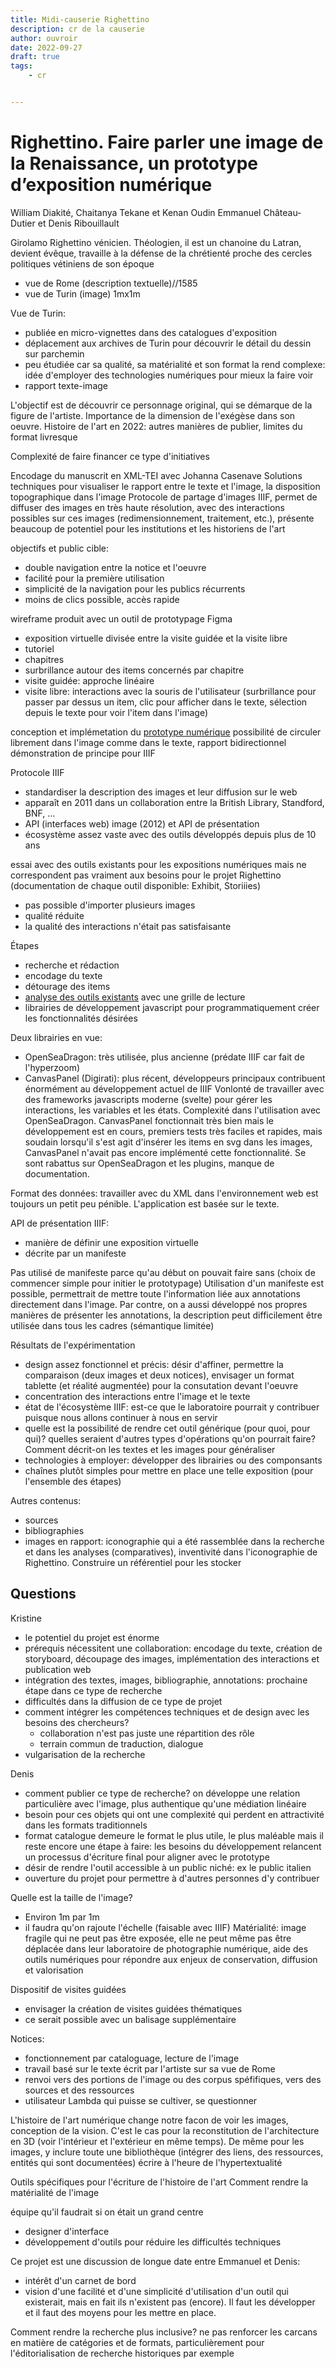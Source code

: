 ```yaml
---
title: Midi-causerie Righettino
description: cr de la causerie
author: ouvroir
date: 2022-09-27
draft: true
tags:
    - cr


---
```

# Righettino. Faire parler une image de la Renaissance, un prototype d’exposition numérique
William Diakité, Chaitanya Tekane et Kenan Oudin
Emmanuel Château-Dutier et Denis Ribouillault

<!--12 personnes dans la salle, 11 personnes en ligne-->

Girolamo Righettino vénicien. Théologien, il est un chanoine du Latran, devient évêque, travaille à la défense de la chrétienté
proche des cercles politiques vétiniens de son époque 
- vue de Rome (description textuelle)//1585
- vue de Turin (image) 1mx1m

Vue de Turin:
- publiée en micro-vignettes dans des catalogues d'exposition
- déplacement aux archives de Turin pour découvrir le détail du dessin sur parchemin
- peu étudiée car sa qualité, sa matérialité et son format la rend complexe: idée d'employer des technologies numériques pour mieux la faire voir
- rapport texte-image 

L'objectif est de découvrir ce personnage original, qui se démarque de la figure de l'artiste. Importance de la dimension de l'exégèse dans son oeuvre.
Histoire de l'art en 2022: autres manières de publier, limites du format livresque

Complexité de faire financer ce type d'initiatives <!-- subvention connexion-->

Encodage du manuscrit en XML-TEI avec Johanna Casenave
Solutions techniques pour visualiser le rapport entre le texte et l'image, la disposition topographique dans l'image
Protocole de partage d'images IIIF, permet de diffuser des images en très haute résolution, avec des interactions possibles sur ces images (redimensionnement, traitement, etc.), présente beaucoup de potentiel pour les institutions et les historiens de l'art 

objectifs et public cible:
- double navigation entre la notice et l'oeuvre
- facilité pour la première utilisation
- simplicité de la navigation pour les publics récurrents
- moins de clics possible, accès rapide

wireframe produit avec un outil de prototypage Figma
- exposition virtuelle divisée entre la visite guidée et la visite libre 
- tutoriel
- chapitres 
- surbrillance autour des items concernés par chapitre
- visite guidée: approche linéaire
- visite libre: interactions avec la souris de l'utilisateur (surbrillance pour passer par dessus un item, clic pour afficher dans le texte, sélection depuis le texte pour voir l'item dans l'image)

conception et implémetation du [prototype numérique](https://ouvroir.umontreal.ca/righettino/)
possibilité de circuler librement dans l'image comme dans le texte, rapport bidirectionnel
démonstration de principe pour IIIF

Protocole IIIF
- standardiser la description des images et leur diffusion sur le web
- apparaît en 2011 dans un collaboration entre la British Library, Standford, BNF, ...
- API (interfaces web) image (2012) et API de présentation
- écosystème assez vaste avec des outils développés depuis plus de 10 ans

essai avec des outils existants pour les expositions numériques mais ne correspondent pas vraiment aux besoins pour le projet Righettino (documentation de chaque outil disponible: Exhibit, Storiiies)
- pas possible d'importer plusieurs images
- qualité réduite
- la qualité des interactions n'était pas satisfaisante

Étapes
- recherche et rédaction 
- encodage du texte
- détourage des items
- [analyse des outils existants](https://github.com/ouvroir/IIIF/tree/main/documentation/exhibition_guided_tour) avec une grille de lecture
- librairies de développement javascript pour programmatiquement créer les fonctionnalités désirées

Deux librairies en vue:
- OpenSeaDragon: très utilisée, plus ancienne (prédate IIIF car fait de l'hyperzoom)
- CanvasPanel (Digirati): plus récent, développeurs principaux contribuent énormément au développement actuel de IIIF
Vonlonté de travailler avec des frameworks javascripts moderne (svelte) pour gérer les interactions, les variables et les états. Complexité dans l'utilisation avec OpenSeaDragon. CanvasPanel fonctionnait très bien mais le développement est en cours, premiers tests très faciles et rapides, mais soudain lorsqu'il s'est agit d'insérer les items en svg dans les images, CanvasPanel n'avait pas encore implémenté cette fonctionnalité.
Se sont rabattus sur OpenSeaDragon et les plugins, manque de documentation.

Format des données: travailler avec du XML dans l'environnement web est toujours un petit peu pénible. L'application est basée sur le texte.

API de présentation IIIF:
- manière de définir une exposition virtuelle
- décrite par un manifeste

Pas utilisé de manifeste parce qu'au début on pouvait faire sans (choix de commencer simple pour initier le prototypage)
Utilisation d'un manifeste est possible, permettrait de mettre toute l'information liée aux annotations directement dans l'image. Par contre, on a aussi développé nos propres manières de présenter les annotations, la description peut difficilement être utilisée dans tous les cadres (sémantique limitée)

Résultats de l'expérimentation
- design assez fonctionnel et précis: désir d'affiner, permettre la comparaison (deux images et deux notices), envisager un format tablette (et réalité augmentée) pour la consutation devant l'oeuvre
- concentration des interactions entre l'image et le texte
- état de l'écosystème IIIF: est-ce que le laboratoire pourrait y contribuer puisque nous allons continuer à nous en servir
- quelle est la possibilité de rendre cet outil générique (pour quoi, pour qui)? quelles seraient d'autres types d'opérations qu'on pourrait faire? Comment décrit-on les textes et les images pour généraliser
- technologies à employer: développer des librairies ou des componsants
- chaînes plutôt simples pour mettre en place une telle exposition (pour l'ensemble des étapes)


Autres contenus:
- sources
- bibliographies
- images en rapport: iconographie qui a été rassemblée dans la recherche et dans les analyses (comparatives), inventivité dans l'iconographie de Righettino. Construire un référentiel pour les stocker

## Questions
Kristine
- le potentiel du projet est énorme
- prérequis nécessitent une collaboration: encodage du texte, création de storyboard, découpage des images, implémentation des interactions et publication web
- intégration des textes, images, bibliographie, annotations: prochaine étape dans ce type de recherche
- difficultés dans la diffusion de ce type de projet
- comment intégrer les compétences techniques et de design avec les besoins des chercheurs? 
    - collaboration n'est pas juste une répartition des rôle
    - terrain commun de traduction, dialogue
- vulgarisation de la recherche

Denis
- comment publier ce type de recherche? on développe une relation particulière avec l'image, plus authentique qu'une médiation linéaire
- besoin pour ces objets qui ont une complexité qui perdent en attractivité dans les formats traditionnels
- format catalogue demeure le format le plus utile, le plus maléable mais il reste encore une étape à faire: les besoins du développement relancent un processus d'écriture final pour aligner avec le prototype
- désir de rendre l'outil accessible à un public niché: ex le public italien
- ouverture du projet pour permettre à d'autres personnes d'y contribuer


Quelle est la taille de l'image? 
- Environ 1m par 1m
- il faudra qu'on rajoute l'échelle (faisable avec IIIF)
Matérialité: image fragile qui ne peut pas être exposée, elle ne peut même pas être déplacée dans leur laboratoire de photographie numérique, aide des outils numériques pour répondre aux enjeux de conservation, diffusion et valorisation

Dispositif de visites guidées
- envisager la création de visites guidées thématiques
- ce serait possible avec un balisage supplémentaire 

Notices: 
- fonctionnement par cataloguage, lecture de l'image
- travail basé sur le texte écrit par l'artiste sur sa vue de Rome
- renvoi vers des portions de l'image ou des corpus spéfifiques, vers des sources et des ressources
- utilisateur Lambda qui puisse se cultiver, se questionner


L'histoire de l'art numérique change notre facon de voir les images, conception de la vision. C'est le cas pour la reconstitution de l'architecture en 3D (voir l'intérieur et l'extérieur en même temps). De même pour les images, y inclure toute une bibliothèque (intégrer des liens, des ressources, entités qui sont documentées)
écrire à l'heure de l'hypertextualité

Outils spécifiques pour l'écriture de l'histoire de l'art
Comment rendre la matérialité de l'image

équipe qu'il faudrait si on était un grand centre
- designer d'interface
- développement d'outils pour réduire les difficultés techniques

Ce projet est une discussion de longue date entre Emmanuel et Denis: 
- intérêt d'un carnet de bord
- vision d'une facilité et d'une simplicité d'utilisation d'un outil qui existerait, mais en fait ils n'existent pas (encore). Il faut les développer et il faut des moyens pour les mettre en place.

Comment rendre la recherche plus inclusive? ne pas renforcer les carcans en matière de catégories et de formats, particulièrement pour l'éditorialisation de recherche historiques par exemple